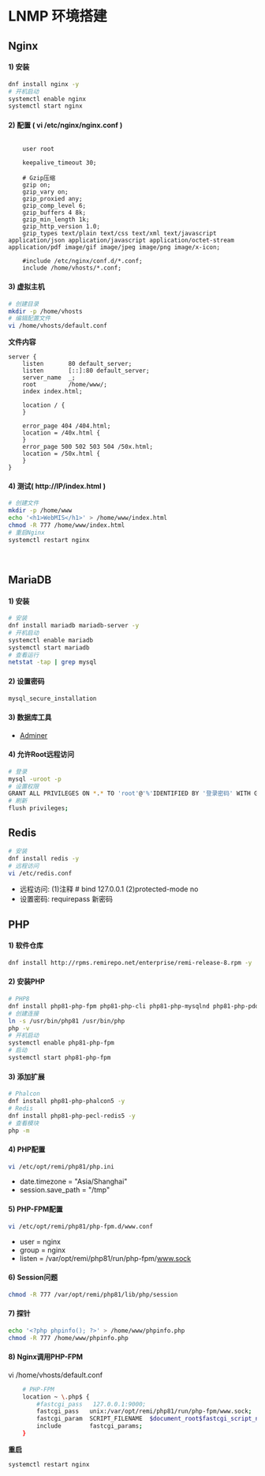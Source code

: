 # LNMP 环境搭建

## Nginx
#### 1) 安装
```bash
dnf install nginx -y
# 开机启动
systemctl enable nginx
systemctl start nginx
```
#### 2) 配置 ( vi /etc/nginx/nginx.conf )
```nginx

    user root

    keepalive_timeout 30;

    # Gzip压缩
    gzip on;
    gzip_vary on;
    gzip_proxied any;
    gzip_comp_level 6;
    gzip_buffers 4 8k;
    gzip_min_length 1k;
    gzip_http_version 1.0;
    gzip_types text/plain text/css text/xml text/javascript application/json application/javascript application/octet-stream application/pdf image/gif image/jpeg image/png image/x-icon;

    #include /etc/nginx/conf.d/*.conf;
    include /home/vhosts/*.conf;
```

#### 3) 虚拟主机
```bash
# 创建目录
mkdir -p /home/vhosts
# 编辑配置文件
vi /home/vhosts/default.conf
```
**文件内容**
```nginx
server {
    listen       80 default_server;
    listen       [::]:80 default_server;
    server_name  _;
    root         /home/www/;
    index index.html;

    location / {
    }

    error_page 404 /404.html;
    location = /40x.html {
    }
    error_page 500 502 503 504 /50x.html;
    location = /50x.html {
    }
}
```

#### 4) 测试( http://IP/index.html )
```bash
# 创建文件
mkdir -p /home/www
echo '<h1>WebMIS</h1>' > /home/www/index.html
chmod -R 777 /home/www/index.html
# 重启Nginx
systemctl restart nginx
```
<br/>

## MariaDB
#### 1) 安装
```bash
# 安装
dnf install mariadb mariadb-server -y
# 开机启动
systemctl enable mariadb
systemctl start mariadb
# 查看运行
netstat -tap | grep mysql
```
#### 2) 设置密码
```bash
mysql_secure_installation
```
#### 3) 数据库工具
- [Adminer](https://github.com/vrana/adminer/releases/)

#### 4) 允许Root远程访问
```bash
# 登录
mysql -uroot -p
# 设置权限
GRANT ALL PRIVILEGES ON *.* TO 'root'@'%'IDENTIFIED BY '登录密码' WITH GRANT OPTION;
# 刷新
flush privileges;
```

## Redis
```bash
# 安装
dnf install redis -y
# 远程访问
vi /etc/redis.conf
```
- 远程访问: (1)注释 # bind 127.0.0.1  (2)protected-mode no
- 设置密码: requirepass 新密码


## PHP
#### 1) 软件仓库
```bash
dnf install http://rpms.remirepo.net/enterprise/remi-release-8.rpm -y
```

#### 2) 安装PHP
```bash
# PHP8   
dnf install php81-php-fpm php81-php-cli php81-php-mysqlnd php81-php-pdo php81-php-gd -y
# 创建连接
ln -s /usr/bin/php81 /usr/bin/php
php -v
# 开机启动
systemctl enable php81-php-fpm
# 启动
systemctl start php81-php-fpm
```

#### 3) 添加扩展
```bash
# Phalcon
dnf install php81-php-phalcon5 -y
# Redis
dnf install php81-php-pecl-redis5 -y
# 查看模块
php -m
```

#### 4) PHP配置
```bash
vi /etc/opt/remi/php81/php.ini
```
- date.timezone = "Asia/Shanghai"
- session.save_path = "/tmp"

#### 5) PHP-FPM配置
```bash
vi /etc/opt/remi/php81/php-fpm.d/www.conf
```
- user = nginx
- group = nginx
- listen = /var/opt/remi/php81/run/php-fpm/www.sock

#### 6) Session问题
```bash
chmod -R 777 /var/opt/remi/php81/lib/php/session
```

#### 7) 探针
```bash
echo '<?php phpinfo(); ?>' > /home/www/phpinfo.php
chmod -R 777 /home/www/phpinfo.php
```

#### 8) Nginx调用PHP-FPM
vi /home/vhosts/default.conf
```bash
    # PHP-FPM
    location ~ \.php$ {
        #fastcgi_pass   127.0.0.1:9000;
        fastcgi_pass   unix:/var/opt/remi/php81/run/php-fpm/www.sock;
        fastcgi_param  SCRIPT_FILENAME  $document_root$fastcgi_script_name;
        include        fastcgi_params;
    }
```
**重启**
```bash
systemctl restart nginx
```

<br/><br/>
